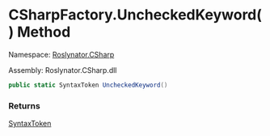 # CSharpFactory\.UncheckedKeyword\(\) Method

Namespace: [Roslynator.CSharp](../../README.md)

Assembly: Roslynator\.CSharp\.dll

```csharp
public static SyntaxToken UncheckedKeyword()
```

### Returns

[SyntaxToken](https://docs.microsoft.com/en-us/dotnet/api/microsoft.codeanalysis.syntaxtoken)


